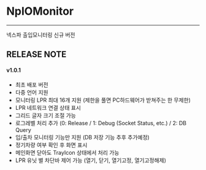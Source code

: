# NpIOMonitor
---
넥스파 출입모니터링 신규 버전


RELEASE NOTE
---
#### v1.0.1
- 최초 배포 버전
- 다중 언어 지원
- 모니터링 LPR 최대 16개 지원 (제한을 풀면 PC하드웨어가 받쳐주는 한 무제한)
- LPR 네트워크 연결 상태 표시
- 그리드 글자 크기 조절 가능
- 로그레벨 처리 추가 (0: Release / 1: Debug (Socket Status, etc.) / 2: DB Query
- 입/출차 모니터링 기능만 지원 (DB 저장 기능 추후 추가예정)
- 정기차량 여부 확인 후 화면 표시
- 메인화면 닫아도 TrayIcon 상태에서 처리 가능
- LPR 유닛 별 차단바 제어 가능 (열기, 닫기, 열기고정, 열기고정해제)